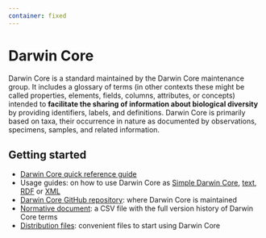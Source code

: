 ```yaml
---
container: fixed
---
```


# Darwin Core

<p class="lead">Darwin Core is a standard maintained by the Darwin Core maintenance group. It includes a glossary of terms (in other contexts these might be called properties, elements, fields, columns, attributes, or concepts) intended to <strong>facilitate the sharing of information about biological diversity</strong> by providing identifiers, labels, and definitions. Darwin Core is primarily based on taxa, their occurrence in nature as documented by observations, specimens, samples, and related information.<p>

## Getting started

* [Darwin Core quick reference guide](terms/)
* Usage guides: on how to use Darwin Core as [Simple Darwin Core](simple/), [text](text/), [RDF](rdf/) or [XML](xml/)
* [Darwin Core GitHub repository](https://github.com/tdwg/dwc): where Darwin Core is maintained
* [Normative document](https://github.com/tdwg/dwc/blob/master/vocabulary/term_versions.csv): a CSV file with the full version history of Darwin Core terms
* [Distribution files](https://github.com/tdwg/dwc/tree/master/dist): convenient files to start using Darwin Core
